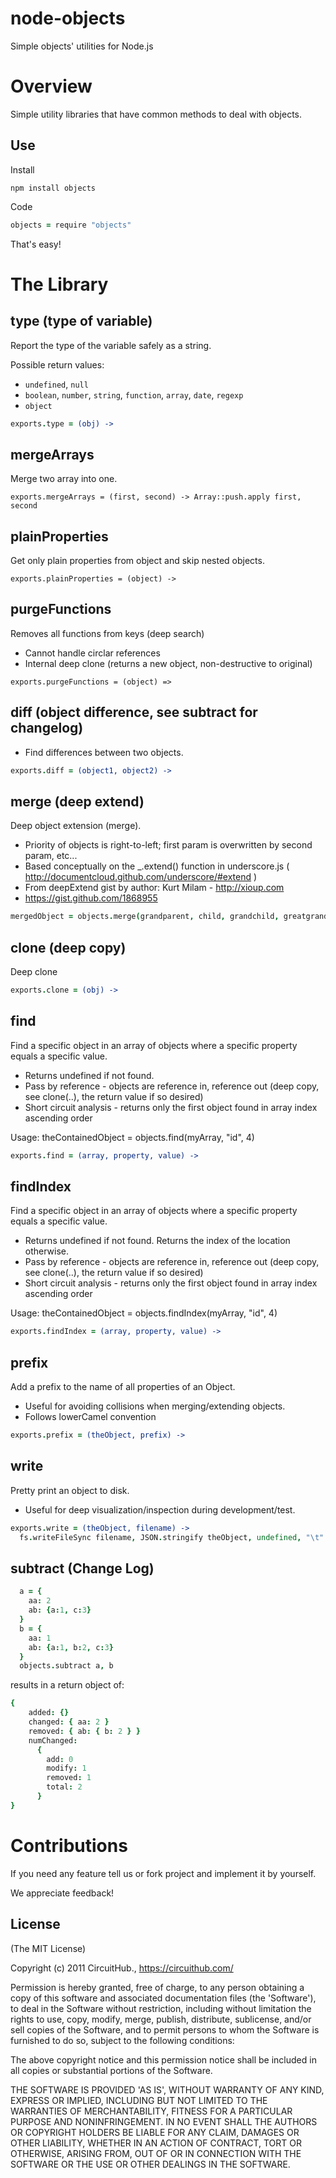 node-objects
==========

Simple objects' utilities for Node.js

# Overview

Simple utility libraries that have common methods to deal with objects.

## Use

Install

`npm install objects`


Code

```coffeescript
objects = require "objects"
```

That's easy!

# The Library

## type (type of variable)

Report the type of the variable safely as a string. 

Possible return values:

* ```undefined```, ```null```
* ```boolean```, ```number```, ```string```, ```function```, ```array```, ```date```, ```regexp```
* ```object```

```coffeescript
exports.type = (obj) ->
```

## mergeArrays

Merge two array into one.

```
exports.mergeArrays = (first, second) -> Array::push.apply first, second
```

## plainProperties

Get only plain properties from object and skip nested objects.

```
exports.plainProperties = (object) ->
```

## purgeFunctions

Removes all functions from keys (deep search)

* Cannot handle circlar references
* Internal deep clone (returns a new object, non-destructive to original)

```
exports.purgeFunctions = (object) =>
```

## diff (object difference, see subtract for changelog)

* Find differences between two objects.

```coffeescript
exports.diff = (object1, object2) ->
```

## merge (deep extend)

Deep object extension (merge).

* Priority of objects is right-to-left; first param is overwritten by second param, etc...
* Based conceptually on the _.extend() function in underscore.js ( http://documentcloud.github.com/underscore/#extend )
* From deepExtend gist by author: Kurt Milam - http://xioup.com
* https://gist.github.com/1868955 

```coffeescript
mergedObject = objects.merge(grandparent, child, grandchild, greatgrandchild)
```

## clone (deep copy)

Deep clone

```coffeescript
exports.clone = (obj) ->
```

## find

Find a specific object in an array of objects where a specific property equals a specific value.

* Returns undefined if not found.
* Pass by reference - objects are reference in, reference out (deep copy, see clone(..), the return value if so desired)
* Short circuit analysis - returns only the first object found in array index ascending order 

Usage: theContainedObject = objects.find(myArray, "id", 4)

```coffeescript
exports.find = (array, property, value) ->
```

## findIndex

Find a specific object in an array of objects where a specific property equals a specific value.

* Returns undefined if not found. Returns the index of the location otherwise.
* Pass by reference - objects are reference in, reference out (deep copy, see clone(..), the return value if so desired)
* Short circuit analysis - returns only the first object found in array index ascending order 
       
Usage: theContainedObject = objects.findIndex(myArray, "id", 4)

```coffeescript
exports.findIndex = (array, property, value) ->
```

## prefix

Add a prefix to the name of all properties of an Object. 

* Useful for avoiding collisions when merging/extending objects. 
* Follows lowerCamel convention

```coffeescript
exports.prefix = (theObject, prefix) ->
```

## write

Pretty print an object to disk. 

* Useful for deep visualization/inspection during development/test.

```coffeescript
exports.write = (theObject, filename) ->
  fs.writeFileSync filename, JSON.stringify theObject, undefined, "\t"
```

## subtract (Change Log)

```coffeescript
  a = {
    aa: 2
    ab: {a:1, c:3}
  }
  b = {
    aa: 1
    ab: {a:1, b:2, c:3}
  }
  objects.subtract a, b
```

results in a return object of:

```coffeescript
{
    added: {}
    changed: { aa: 2 }
    removed: { ab: { b: 2 } }
    numChanged: 
      {
        add: 0
        modify: 1
        removed: 1
        total: 2
      }
}
```

# Contributions

If you need any feature tell us or fork project and implement it by yourself.

We appreciate feedback!

## License

(The MIT License)

Copyright (c) 2011 CircuitHub., https://circuithub.com/

Permission is hereby granted, free of charge, to any person obtaining
a copy of this software and associated documentation files (the
'Software'), to deal in the Software without restriction, including
without limitation the rights to use, copy, modify, merge, publish,
distribute, sublicense, and/or sell copies of the Software, and to
permit persons to whom the Software is furnished to do so, subject to
the following conditions:

The above copyright notice and this permission notice shall be
included in all copies or substantial portions of the Software.

THE SOFTWARE IS PROVIDED 'AS IS', WITHOUT WARRANTY OF ANY KIND,
EXPRESS OR IMPLIED, INCLUDING BUT NOT LIMITED TO THE WARRANTIES OF
MERCHANTABILITY, FITNESS FOR A PARTICULAR PURPOSE AND NONINFRINGEMENT.
IN NO EVENT SHALL THE AUTHORS OR COPYRIGHT HOLDERS BE LIABLE FOR ANY
CLAIM, DAMAGES OR OTHER LIABILITY, WHETHER IN AN ACTION OF CONTRACT,
TORT OR OTHERWISE, ARISING FROM, OUT OF OR IN CONNECTION WITH THE
SOFTWARE OR THE USE OR OTHER DEALINGS IN THE SOFTWARE.
